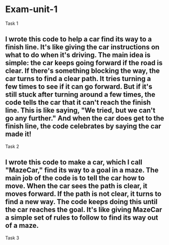 # Exam-unit-1

Task 1

I wrote this code to help a car find its way to a finish line. It's like giving the car instructions on what to do when it's driving. The main idea is simple: the car keeps going forward if the road is clear. If there's something blocking the way, the car turns to find a clear path. It tries turning a few times to see if it can go forward. But if it's still stuck after turning around a few times, the code tells the car that it can't reach the finish line. This is like saying, "We tried, but we can't go any further." And when the car does get to the finish line, the code celebrates by saying the car made it!
-----------------
Task 2

I wrote this code to make a car, which I call "MazeCar," find its way to a goal in a maze. The main job of the code is to tell the car how to move. When the car sees the path is clear, it moves forward. If the path is not clear, it turns to find a new way. The code keeps doing this until the car reaches the goal. It's like giving MazeCar a simple set of rules to follow to find its way out of a maze.
-------------------
Task 3

